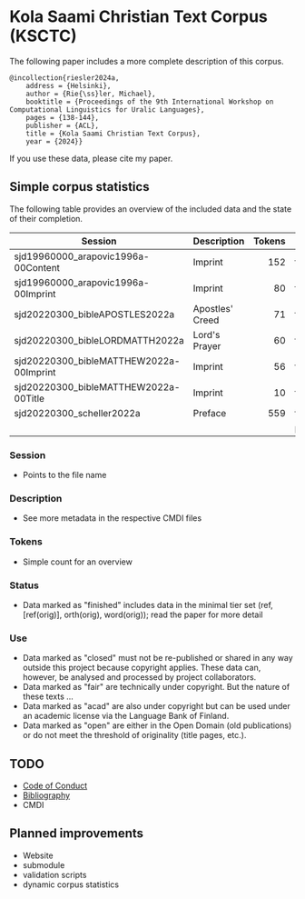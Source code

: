 # Kola Saami Christian Text Corpus (KSCTC)

The following paper includes a more complete description of this corpus.

```
@incollection{riesler2024a,
	address = {Helsinki},
	author = {Rie{\ss}ler, Michael},
	booktitle = {Proceedings of the 9th International Workshop on Computational Linguistics for Uralic Languages},
	pages = {138-144},
	publisher = {ACL},
	title = {Kola Saami Christian Text Corpus},
	year = {2024}}
```

If you use these data, please cite my paper.

## Simple corpus statistics
The following table provides an overview of the included data and the state of their completion.

| Session                                 | Description     | Tokens | Status   | Use    |
| --------------------------------------- | --------------- | -----: | -------- | ------ |
| sjd19960000_arapovic1996a-00Content     | Imprint         | 152    | finished | open   | 
| sjd19960000_arapovic1996a-00Imprint     | Imprint         | 80     | finished | open   | 
| sjd20220300_bibleAPOSTLES2022a          | Apostles' Creed | 71     | finished | fair   |
| sjd20220300_bibleLORDMATTH2022a         | Lord's Prayer   | 60     | finished | fair   |
| sjd20220300_bibleMATTHEW2022a-00Imprint | Imprint         | 56     | finished | open   | 
| sjd20220300_bibleMATTHEW2022a-00Title   | Imprint         | 10     | finished | open   | 
| sjd20220300_scheller2022a               | Preface         | 559    | finished | closed |
|                                         |                 |        | planned  | acad   |


### Session
- Points to the file name

### Description
- See more metadata in the respective CMDI files

### Tokens
- Simple count for an overview

### Status
- Data marked as "finished" includes data in the minimal tier set (ref, [ref(orig)], orth(orig), word(orig)); read the paper for more detail

### Use
- Data marked as "closed" must not be re-published or shared in any way outside this project because copyright applies. These data can, however, be analysed and processed by project collaborators.
- Data marked as "fair" are technically under copyright. But the nature of these texts …
- Data marked as "acad" are also under copyright but can be used under an academic license via the Language Bank of Finland.
- Data marked as "open" are either in the Open Domain (old publications) or do not meet the threshold of originality (title pages, etc.).


## TODO

- [Code of Conduct](CoC.md)
- [Bibliography](bibliography.bib)
- CMDI


## Planned improvements

- Website
- submodule
- validation scripts
- dynamic corpus statistics


